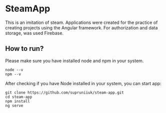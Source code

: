 # SteamApp
This is an imitation of steam. Applications were created for the practice of creating projects using the Angular framework. For authorization and data storage, was used Firebase. 

## How to run?
 Please make sure you have installed node and npm in your system.
 ```
 node --v
 npm --v
 ```
 
 After checking if you have Node installed in your system, you can start app:
 ```
 git clone https://github.com/supruniiuk/steam-app.git
 cd steam-app
 npm install
 ng serve
 ```   
